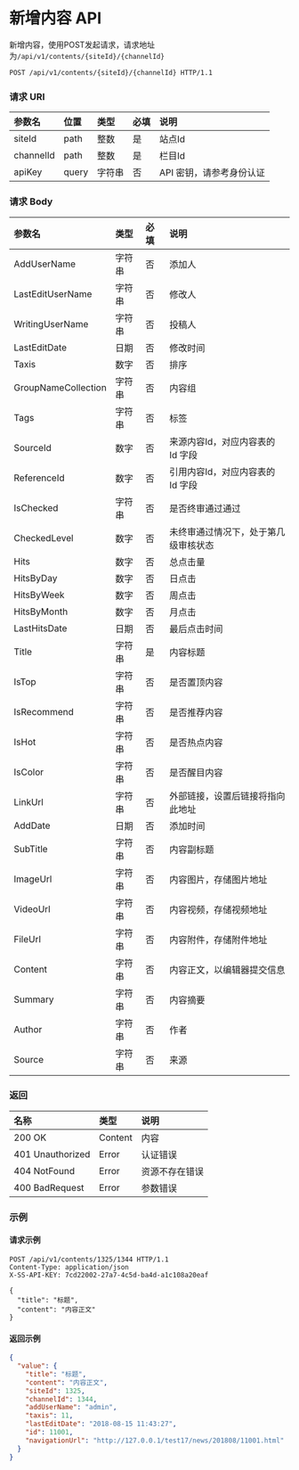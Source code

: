 # 新增内容 API

新增内容，使用POST发起请求，请求地址为`/api/v1/contents/{siteId}/{channelId}`

```
POST /api/v1/contents/{siteId}/{channelId} HTTP/1.1
```

### 请求 URI

| 参数名 | 位置 | 类型 | 必填 | 说明 |
| :----- | :----- | :----- | :----- | :----- |
|siteId	|path	|整数	|是	|站点Id|
|channelId	|path	|整数	|是	|栏目Id|
| apiKey | query | 字符串 | 否 | API 密钥，请参考身份认证 |

### 请求 Body

| 参数名 | 类型 | 必填 | 说明 |
| :----- | :----- | :----- | :----- |
|AddUserName	|字符串	|否	|添加人|
|LastEditUserName	|字符串	|否	|修改人|
|WritingUserName	|字符串	|否	|投稿人|
|LastEditDate	|日期	|否	|修改时间|
|Taxis	|数字	|否	|排序|
|GroupNameCollection	|字符串	|否	|内容组|
|Tags	|字符串	|否	|标签|
|SourceId	|数字	|否	|来源内容Id，对应内容表的 Id 字段|
|ReferenceId	|数字	|否	|引用内容Id，对应内容表的 Id 字段|
|IsChecked	|字符串	|否	|是否终审通过通过|
|CheckedLevel	|数字	|否	|未终审通过情况下，处于第几级审核状态|
|Hits	|数字	|否	|总点击量|
|HitsByDay	|数字	|否	|日点击|
|HitsByWeek	|数字	|否	|周点击|
|HitsByMonth	|数字	|否	|月点击|
|LastHitsDate	|日期	|否	|最后点击时间|
|Title	|字符串|	是	|内容标题|
|IsTop	|字符串	|否|	是否置顶内容|
|IsRecommend	|字符串	|否	|是否推荐内容|
|IsHot	|字符串	|否	|是否热点内容|
|IsColor	|字符串	|否	|是否醒目内容|
|LinkUrl	|字符串|	否	|外部链接，设置后链接将指向此地址|
|AddDate	|日期	|否	|添加时间|
|SubTitle	|字符串	|否	|内容副标题|
|ImageUrl	|字符串	|否	|内容图片，存储图片地址|
|VideoUrl	|字符串	|否	|内容视频，存储视频地址|
|FileUrl	|字符串	|否	|内容附件，存储附件地址|
|Content	|字符串	|否	|内容正文，以编辑器提交信息|
|Summary	|字符串	|否	|内容摘要|
|Author	|字符串|	否	|作者|
|Source	|字符串|	否	|来源|

### 返回

| 名称 | 类型 | 说明 |
| :----- | :----- | :----- |
|200 OK	|Content	|内容|
|401 Unauthorized	|Error	|认证错误|
|404 NotFound	|Error	|资源不存在错误|
|400 BadRequest	|Error	|参数错误|

### 示例

#### 请求示例

```
POST /api/v1/contents/1325/1344 HTTP/1.1
Content-Type: application/json
X-SS-API-KEY: 7cd22002-27a7-4c5d-ba4d-a1c108a20eaf

{
  "title": "标题",
  "content": "内容正文"
}
```

#### 返回示例

```json
{
  "value": {
    "title": "标题",
    "content": "内容正文",
    "siteId": 1325,
    "channelId": 1344,
    "addUserName": "admin",
    "taxis": 11,
    "lastEditDate": "2018-08-15 11:43:27",
    "id": 11001,
    "navigationUrl": "http://127.0.0.1/test17/news/201808/11001.html"
  }
}
```